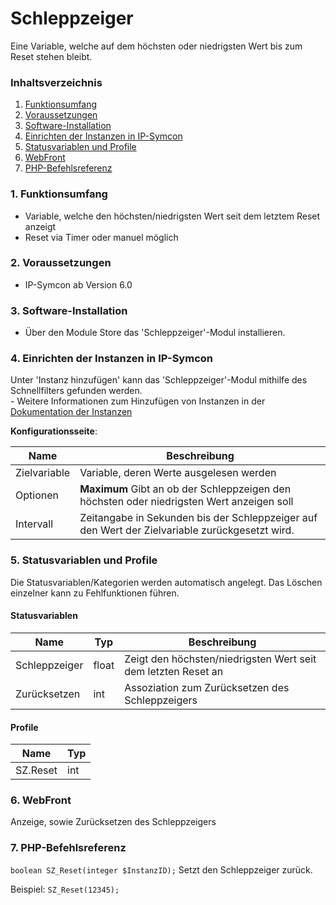 # Schleppzeiger
Eine Variable, welche auf dem höchsten oder niedrigsten Wert bis zum Reset stehen bleibt.

### Inhaltsverzeichnis

1. [Funktionsumfang](#1-funktionsumfang)
2. [Voraussetzungen](#2-voraussetzungen)
3. [Software-Installation](#3-software-installation)
4. [Einrichten der Instanzen in IP-Symcon](#4-einrichten-der-instanzen-in-ip-symcon)
5. [Statusvariablen und Profile](#5-statusvariablen-und-profile)
6. [WebFront](#6-webfront)
7. [PHP-Befehlsreferenz](#7-php-befehlsreferenz)

### 1. Funktionsumfang

* Variable, welche den höchsten/niedrigsten Wert seit dem letztem Reset anzeigt
* Reset via Timer oder manuel möglich

### 2. Voraussetzungen

- IP-Symcon ab Version 6.0

### 3. Software-Installation

* Über den Module Store das 'Schleppzeiger'-Modul installieren.

### 4. Einrichten der Instanzen in IP-Symcon

 Unter 'Instanz hinzufügen' kann das 'Schleppzeiger'-Modul mithilfe des Schnellfilters gefunden werden.  
	- Weitere Informationen zum Hinzufügen von Instanzen in der [Dokumentation der Instanzen](https://www.symcon.de/service/dokumentation/konzepte/instanzen/#Instanz_hinzufügen)

__Konfigurationsseite__:

Name         | Beschreibung
------------ | ------------------
Zielvariable | Variable, deren Werte ausgelesen werden
Optionen     | __Maximum__ Gibt an ob der Schleppzeigen den höchsten oder niedrigsten Wert anzeigen soll
Intervall    | Zeitangabe in Sekunden bis der Schleppzeiger auf den Wert der Zielvariable zurückgesetzt wird. 

### 5. Statusvariablen und Profile

Die Statusvariablen/Kategorien werden automatisch angelegt. Das Löschen einzelner kann zu Fehlfunktionen führen.

#### Statusvariablen

Name          | Typ     | Beschreibung
------------- | ------- | ------------
Schleppzeiger | float   | Zeigt den höchsten/niedrigsten Wert seit dem letzten Reset an
Zurücksetzen  | int     | Assoziation zum Zurücksetzen des Schleppzeigers

#### Profile

Name   | Typ
------ | -------
SZ.Reset | int

### 6. WebFront

Anzeige, sowie Zurücksetzen des Schleppzeigers

### 7. PHP-Befehlsreferenz

`boolean SZ_Reset(integer $InstanzID);`
Setzt den Schleppzeiger zurück.

Beispiel:
`SZ_Reset(12345);`